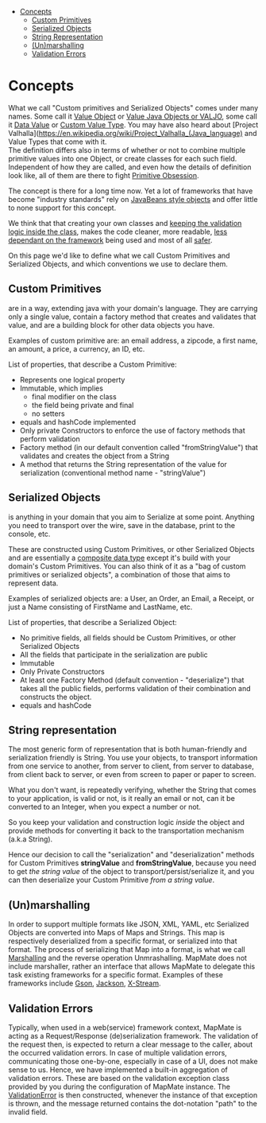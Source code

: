 * [Concepts](#concepts)
  * [Custom Primitives](#custom-primitives)
  * [Serialized Objects](#serialized-objects)
  * [String Representation](#string-representation)
  * [(Un)marshalling](#unmarshalling)
  * [Validation Errors](#validation-errors)

# Concepts

What we call "Custom primitives and Serialized Objects" comes under many names. Some call it [Value Object](http://wiki.c2.com/?ValueObject) or [Value Java Objects or VALJO](https://blog.joda.org/2014/03/valjos-value-java-objects.html), some call it [Data Value](https://refactoring.guru/replace-data-value-with-object) or [Custom Value Type](https://en.wikipedia.org/wiki/Value_object#Java). You may have also heard about [Project Valhalla](https://en.wikipedia.org/wiki/Project_Valhalla_(Java_language) and Value Types that come with it.  
The definition differs also in terms of whether or not to combine multiple primitive values into one Object, or create classes for each such field. 
Independent of how they are called, and even how the details of definition look like, all of them are there to fight [Primitive Obsession](https://blog.ploeh.dk/2011/05/25/DesignSmellPrimitiveObsession/).

The concept is there for a long time now. Yet a lot of frameworks that have become "industry standards" rely on [JavaBeans style objects]((http://www.javapractices.com/topic/TopicAction.do?Id=84)) and offer little to none support for this concept.

We think that that creating your own classes and [keeping the validation logic inside the class](https://enterprisecraftsmanship.com/2017/08/07/always-valid-vs-not-always-valid-domain-model/), makes the code cleaner, more readable, [less dependant on the framework](https://blog.cleancoder.com/uncle-bob/2014/05/11/FrameworkBound.html) being used and most of all [safer](articles/DomainDrivenSecurity.md). 

On this page we'd like to define what we call Custom Primitives and Serialized Objects, and which conventions we use to declare them. 

## Custom Primitives

are in a way, extending java with your domain's language. They are carrying only a single value, 
contain a factory method that creates and validates that value, and are a building block for other data objects you have.

Examples of custom primitive are: an email address, a zipcode, a first name, an amount, a price, a currency, an ID, etc. 

List of properties, that describe a Custom Primitive:

* Represents one logical property
* Immutable, which implies
    * final modifier on the class
    * the field being private and final
    * no setters
* equals and hashCode implemented 
* Only private Constructors to enforce the use of factory methods that perform validation 
* Factory method (in our default convention called "fromStringValue") that validates and creates the object from a String
* A method that returns the String representation of the value for serialization (conventional method name - "stringValue")

## Serialized Objects

is anything in your domain that you aim to Serialize at some point. Anything you need to transport over the wire, save in the database, print to the console, etc. 

These are constructed using Custom Primitives, or other Serialized Objects and are essentially a [composite data type](https://en.wikipedia.org/wiki/Composite_data_type) except it's build with your domain's Custom Primitives. 
You can also think of it as a "bag of custom primitives or serialized objects", a combination of those that aims to represent data. 

Examples of serialized objects are: a User, an Order, an Email, a Receipt, or just a Name consisting of FirstName and LastName, etc.     

List of properties, that describe a Serialized Object:

* No primitive fields, all fields should be Custom Primitives, or other Serialized Objects
* All the fields that participate in the serialization are public
* Immutable
* Only Private Constructors
* At least one Factory Method (default convention - "deserialize") that takes all the public fields, performs validation of their combination and constructs the object.
* equals and hashCode

## String representation

The most generic form of representation that is both human-friendly and serialization friendly is String. You use your objects, to transport information from one service to another, from server to client, from server to database, from client back to server, or even from screen to paper or paper to screen. 

What you don't want, is repeatedly verifying, whether the String that comes to your application, is valid or not, is it really an email or not, can it be converted to an Integer, when you expect a number or not.

So you keep your validation and construction logic _inside_ the object and provide methods for converting it back to the transportation mechanism (a.k.a String).

Hence our decision to call the "serialization" and "deserialization" methods for Custom Primitives **stringValue** and **fromStringValue**, because you need to get _the string value_ of the object to transport/persist/serialize it, and you can then deserialize your Custom Primitive _from a string value_.

## (Un)marshalling

In order to support multiple formats like JSON, XML, YAML, etc Serialized Objects are converted into Maps of Maps and Strings. This map is respectively deserialized from a specific format, or serialized into that format. The process of serializing that Map into a format, is what we call [Marshalling](https://en.wikipedia.org/wiki/Marshalling_(computer_science)) and the reverse operation Unmrashalling.
MapMate does not include marshaller, rather an interface that allows MapMate to delegate this task existing frameworks for a specific format.
Examples of these frameworks include [Gson](https://github.com/google/gson), [Jackson](https://github.com/FasterXML/jackson), [X-Stream](https://x-stream.github.io/).

## Validation Errors

Typically, when used in a web(service) framework context, MapMate is acting as a Request/Response (de)serialization framework. The validation of the request then, is expected to return a clear message to the caller, about the occurred validation errors. In case of multiple validation errors, communicating those one-by-one, especially in case of a UI, does not make sense to us. Hence, we have implemented a built-in aggregation of validation errors. These are based on the validation exception class provided by you during the configuration of MapMate instance. The [ValidationError](../core/src/main/java/com/envimate/mapmate/deserialization/validation/ValidationError.java) is then constructed, whenever the instance of that exception is thrown, and the message returned contains the dot-notation "path" to the invalid field.
